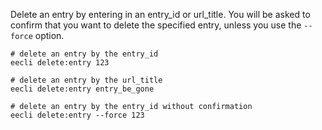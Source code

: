 Delete an entry by entering in an entry_id or url_title. You will be asked to confirm that you want to delete the specified entry, unless you use the `--force` option.

```
# delete an entry by the entry_id
eecli delete:entry 123

# delete an entry by the url_title
eecli delete:entry entry_be_gone

# delete an entry by the entry_id without confirmation
eecli delete:entry --force 123
```